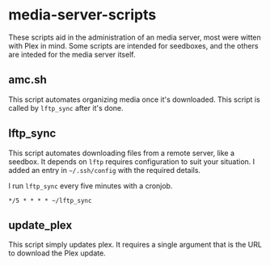# media-server-scripts

These scripts aid in the administration of an media server, most were
witten with Plex in mind. Some scripts are intended for seedboxes, and
the others are inteded for the media server itself.

## amc.sh

This script automates organizing media once it's downloaded. This script
is called by `lftp_sync` after it's done.

## lftp_sync

This script automates downloading files from a remote server, like a
seedbox. It depends on `lftp` requires configuration to suit your
situation. I added an entry in `~/.ssh/config` with the required
details. 

I run `lftp_sync` every five minutes with a cronjob.

```
*/5 * * * * ~/lftp_sync
```

## update_plex

This script simply updates plex. It requires a single argument that is
the URL to download the Plex update.
